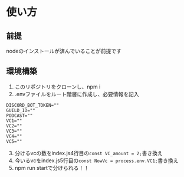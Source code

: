 # 使い方
## 前提
nodeのインストールが済んでいることが前提です
## 環境構築
1. このリポジトリをクローンし、npm i
2. .envファイルをルート階層に作成し、必要情報を記入
```CHANNNEL_ID=""
DISCORD_BOT_TOKEN=""
GUILD_ID=""
PODCAST=""
VC1=""
VC2=""
VC3=""
VC4=""
VC5=""
```

3. 分けるvcの数をindex.js4行目の```const VC_amount = 2;```書き換え
3. 今いるvcをindex.js5行目の```const NowVc = process.env.VC1;```書き換え
4. npm run startで分けられる！！

